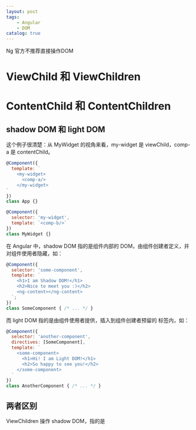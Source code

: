 ```yaml
---
layout: post
tags: 
    - Angular
    - DOM
catalog: true
---
```


Ng 官方不推荐直接操作DOM

# ViewChild 和 ViewChildren

# ContentChild 和 ContentChildren

## shadow DOM 和 light DOM
这个例子很清楚：从 MyWidget 的视角来看，my-widget 是 viewChild，comp-a 是 contentChild。
```js
@Component({
  template: `
    <my-widget>
      <comp-a/>
    </my-widget>
`
})
class App {}

@Component({
  selector: 'my-widget',
  template: `<comp-b/>`
})
class MyWidget {}
```

在 Angular 中，shadow DOM 指的是组件内部的 DOM，由组件创建者定义，并对组件使用者隐藏，如：
``` js
@Component({
  selector: 'some-component',
  template: `
    <h1>I am Shadow DOM!</h1>
    <h2>Nice to meet you :)</h2>
    <ng-content></ng-content>
  `;
})
class SomeComponent { /* ... */ }
```

而 light DOM 指的是由组件使用者提供，插入到组件创建者预留的 <ng-content> 标签内，如：
``` js
@Component({
  selector: 'another-component',
  directives: [SomeComponent],
  template: `
    <some-component>
      <h1>Hi! I am Light DOM!</h1>
      <h2>So happy to see you!</h2>
    </some-component>
  `
})
class AnotherComponent { /* ... */ }
```

## 两者区别
ViewChildren 操作 shadow DOM，指的是 <template>/<component> 内部的 DOM。
ContentChildren 操作 light DOM，指的是通过内容投影（content projection）插入到 <content>/<ng-content> 之间的 DOM。

# 引用类型
## ElementRef
## TemplateTef
## ViewRef
## ViewContainerRef
## ComponentRef

# 参考
- [ViewChildren and ContentChildren in Angular](https://blog.mgechev.com/2016/01/23/angular2-viewchildren-contentchildren-difference-viewproviders/)
- [上文的中文翻译](https://github.com/kittencup/angular2-ama-cn/issues/66)
- [[译] 探索 Angular 使用 ViewContainerRef 操作 DOM](https://segmentfault.com/a/1190000013860896)